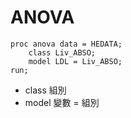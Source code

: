# ANOVA

```sas
proc anova data = HEDATA;
	class Liv_ABSO;
	model LDL = Liv_ABSO;
run;
```
- class 組別
- model 變數 = 組別
